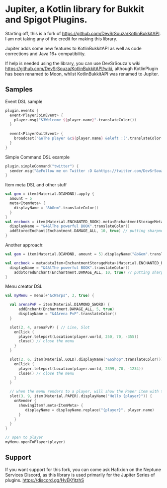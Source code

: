 # Jupiter, a Kotlin library for Bukkit and Spigot Plugins.
Starting off, this is a fork of https://github.com/DevSrSouza/KotlinBukkitAPI. 
I am not taking any of the credit for making this library. 

Jupiter adds some new features to KotlinBukkitAPI as well as code corrections and Java 16+ compatibility.

If help is needed using the library, you can use DevSrSouza's wiki https://github.com/DevSrSouza/KotlinBukkitAPI/wiki,
although KotlinPlugin has been renamed to Moon, whilst KotlinBukkitAPI was renamed to Jupiter.

## Samples

Event DSL sample
```kotlin
plugin.events {
  event<PlayerJoinEvent> {
    player.msg("&3Welcome ${player.name}".translateColor()) 
  }
  
  event<PlayerQuitEvent> {
    broadcast("&eThe player &c${player.name} &eleft :(".translateColor())
  }
}
```

Simple Command DSL example
```kotlin
plugin.simpleCommand("twitter") {
  sender.msg("&eFollow me on Twitter :D &ahttps://twitter.com/DevSrSouza".translateColor())
}
```

Item meta DSL and other stuff
```kotlin
val gem = item(Material.DIAMOND).apply {
  amount = 5
  meta<ItemMeta> {
    displayName = "&bGem".translateColor()
  }
}
val encbook = item(Material.ENCHANTED_BOOK).meta<EnchantmentStorageMeta> {
  displayName = "&4&lThe powerful BOOK".translateColor()
  addStoredEnchant(Enchantment.DAMAGE_ALL, 10, true) // putting sharpness 10 to the book
}
```

Another approach:
```kotlin
val gem = item(Material.DIAMOND, amount = 5).displayName("&bGem".translateColor())

val encbook = metadataItem<EnchantmentStorageMeta>(Material.ENCHANTED_BOOK) {
  displayName = "&4&lThe powerful BOOK".translateColor()
    addStoredEnchant(Enchantment.DAMAGE_ALL, 10, true) // putting sharpness 10 to the book
}
```

Menu creator DSL
```kotlin
val myMenu = menu(+"&cWarps", 3, true) {

  val arenaPvP = item(Material.DIAMOND_SWORD) {
      addEnchant(Enchantment.DAMAGE_ALL, 5, true)
      displayName = "&4Arena PvP".translateColor()
  }

  slot(2, 4, arenaPvP) { // Line, Slot
    onClick {
      player.teleport(Location(player.world, 250, 70, -355))
      close() // close the menu
    }
  }

  slot(2, 6, item(Material.GOLD).displayName("&6Shop".translateColor())) {
    onClick {
      player.teleport(Location(player.world, 2399, 70, -1234))
      close() // close the menu
    }
  }

  // when the menu renders to a player, will show the Paper item with their name.
  slot(3, 9, item(Material.PAPER).displayName("Hello {player}")) {
    onRender {
      showingItem?.meta<ItemMeta> {
         displayName = displayName.replace("{player}", player.name)
      } 
    }
  }
}

// open to player
myMenu.openToPlayer(player)
```

## Support
If you want support for this fork, you can come ask Hafixion on the Neptune Services Discord, as this library is used primarily for the Jupiter Series of plugins.
https://discord.gg/HvEKfjtzhS   